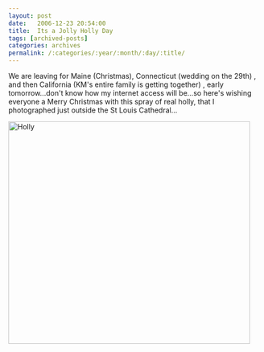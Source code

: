 ```yaml
---
layout: post
date:	2006-12-23 20:54:00
title:  Its a Jolly Holly Day
tags: [archived-posts]
categories: archives
permalink: /:categories/:year/:month/:day/:title/
---
```

We are leaving for Maine (Christmas), Connecticut (wedding on the 29th) , and then California (KM's entire family is getting together) , early tomorrow...don't know how my internet access will be...so here's wishing everyone a Merry Christmas with this spray of real holly, that I photographed just outside the St Louis Cathedral...



<a href="http://www.flickr.com/photos/35949311@N00/330593278/" title="Photo Sharing"><img src="http://farm1.static.flickr.com/153/330593278_955a2cfd75.jpg" width="480" height="443" alt="Holly" /></a>
